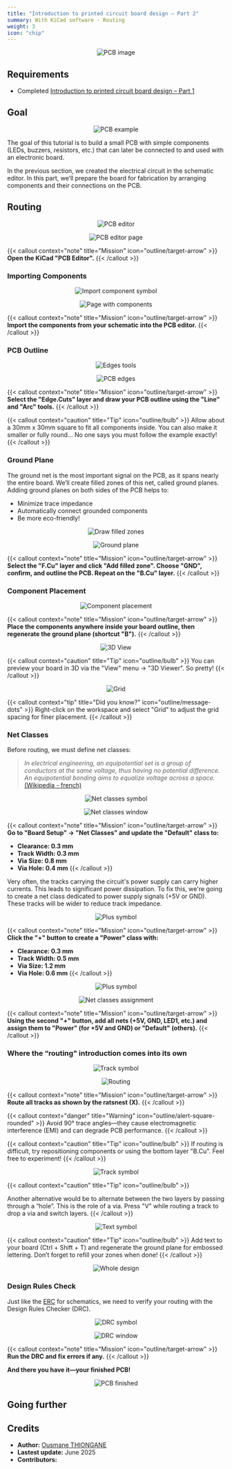 ```yaml
---
title: "Introduction to printed circuit board design – Part 2"
summary: With KiCad software - Routing
weight: 3
icon: "chip"
---
```


<p align="center">
    <img src="/chroma/images/pcb.png" alt="PCB image" class="w-full h-auto" />
</p>

## Requirements

* Completed [Introduction to printed circuit board design – Part 1]()

## Goal

<p align="center">
    <img src="/chroma/images/schematic1.png" alt="PCB example" class="w-full h-auto" />
</p>

The goal of this tutorial is to build a small PCB with simple components (LEDs, buzzers, resistors, etc.) that can later be connected to and used with an electronic board.

In the previous section, we created the electrical circuit in the schematic editor. In this part, we’ll prepare the board for fabrication by arranging components and their connections on the PCB.

## Routing

<p align="center">
    <img src="/chroma/images/routing1.jpg" alt="PCB editor" class="w-full h-auto" />
</p>

<p align="center">
    <img src="/chroma/images/routing2.jpg" alt="PCB editor page" class="w-full h-auto" />
</p>

{{< callout context="note" title="Mission" icon="outline/target-arrow" >}}
**Open the KiCad "PCB Editor".**
{{< /callout >}}

### Importing Components

<p align="center">
    <img src="/chroma/images/routing3.jpg" alt="Import component symbol" class="w-full h-auto" />
</p>

<p align="center">
    <img src="/chroma/images/routing4.jpg" alt="Page with components" class="w-full h-auto" />
</p>

{{< callout context="note" title="Mission" icon="outline/target-arrow" >}}
**Import the components from your schematic into the PCB editor.**
{{< /callout >}}

### PCB Outline

<p align="center">
    <img src="/chroma/images/routing5.jpg" alt="Edges tools" class="w-full h-auto" />
</p>

<p align="center">
    <img src="/chroma/images/routing6.jpg" alt="PCB edges" class="w-full h-auto" />
</p>

{{< callout context="note" title="Mission" icon="outline/target-arrow" >}}
**Select the "Edge.Cuts" layer and draw your PCB outline using the "Line" and "Arc" tools.**
{{< /callout >}}

{{< callout context="caution" title="Tip" icon="outline/bulb" >}}
Allow about a 30mm x 30mm square to fit all components inside. You can also make it smaller or fully round… No one says you must follow the example exactly!
{{< /callout >}}

### Ground Plane

The ground net is the most important signal on the PCB, as it spans nearly the entire board. We’ll create filled zones of this net, called ground planes. Adding ground planes on both sides of the PCB helps to:

* Minimize trace impedance
* Automatically connect grounded components
* Be more eco-friendly!

<p align="center">
    <img src="/chroma/images/routing7.jpg" alt="Draw filled zones" class="w-full h-auto" />
</p>

<p align="center">
    <img src="/chroma/images/routing8.jpg" alt="Ground plane" class="w-full h-auto" />
</p>

{{< callout context="note" title="Mission" icon="outline/target-arrow" >}}
**Select the "F.Cu" layer and click "Add filled zone". Choose "GND", confirm, and outline the PCB. Repeat on the "B.Cu" layer.**
{{< /callout >}}

### Component Placement

<p align="center">
    <img src="/chroma/images/routing9.jpg" alt="Component placement" class="w-full h-auto" />
</p>

{{< callout context="note" title="Mission" icon="outline/target-arrow" >}}
**Place the components anywhere inside your board outline, then regenerate the ground plane (shortcut "B").**
{{< /callout >}}

<p align="center">
    <img src="/chroma/images/routing10.jpg" alt="3D View" class="w-full h-auto" />
</p>

{{< callout context="caution" title="Tip" icon="outline/bulb" >}}
You can preview your board in 3D via the "View" menu → "3D Viewer". So pretty!
{{< /callout >}}

<p align="center">
    <img src="/chroma/images/routing11_en.png" alt="Grid" class="w-full h-auto" />
</p>

{{< callout context="tip" title="Did you know?" icon="outline/message-dots" >}}
Right-click on the workspace and select "Grid" to adjust the grid spacing for finer placement.
{{< /callout >}}

### Net Classes

Before routing, we must define net classes:

> _In electrical engineering, an equipotential set is a group of conductors at the same voltage, thus having no potential difference. An equipotential bonding aims to equalize voltage across a space._ [(Wikipedia - french)](https://fr.wikipedia.org/wiki/%C3%89quipotentielle#%C3%89lectricit%C3%A9)

<p align="center">
    <img src="/chroma/images/routing12.jpg" alt="Net classes symbol" class="w-full h-auto" />
</p>

<p align="center">
    <img src="/chroma/images/routing13_en.png" alt="Net classes window" class="w-full h-auto" />
</p>

{{< callout context="note" title="Mission" icon="outline/target-arrow" >}}
**Go to "Board Setup" → "Net Classes" and update the "Default" class to:**

* **Clearance: 0.3 mm**
* **Track Width: 0.3 mm**
* **Via Size: 0.8 mm**
* **Via Hole: 0.4 mm**
{{< /callout >}}

Very often, the tracks carrying the circuit's power supply can carry higher currents. This leads to significant power dissipation. To fix this, we're going to create a net class dedicated to power supply signals (+5V or GND). These tracks will be wider to reduce track impedance.

<p align="center">
    <img src="/chroma/images/routing14.jpg" alt="Plus symbol" class="w-full h-auto" />
</p>

{{< callout context="note" title="Mission" icon="outline/target-arrow" >}}
**Click the "+" button to create a "Power" class with:**

* **Clearance: 0.3 mm**
* **Track Width: 0.5 mm**
* **Via Size: 1.2 mm**
* **Via Hole: 0.6 mm**
{{< /callout >}}

<p align="center">
    <img src="/chroma/images/routing14.jpg" alt="Plus symbol" class="w-full h-auto" />
</p>

<p align="center">
    <img src="/chroma/images/routing15_en.png" alt="Net classes assignment" class="w-full h-auto" />
</p>

{{< callout context="note" title="Mission" icon="outline/target-arrow" >}}
**Using the second "+" button, add all nets (+5V, GND, LED1, etc.) and assign them to "Power" (for +5V and GND) or "Default" (others).**
{{< /callout >}}

### Where the “routing" introduction comes into its own

<p align="center">
    <img src="/chroma/images/routing16.jpg" alt="Track symbol" class="w-full h-auto" />
</p>

<p align="center">
    <img src="/chroma/images/routing17.jpg" alt="Routing" class="w-full h-auto" />
</p>

{{< callout context="note" title="Mission" icon="outline/target-arrow" >}}
**Route all tracks as shown by the ratsnest (X).**
{{< /callout >}}

{{< callout context="danger" title="Warning" icon="outline/alert-square-rounded" >}}
Avoid 90° trace angles—they cause electromagnetic interference (EMI) and can degrade PCB performance.
{{< /callout >}}

{{< callout context="caution" title="Tip" icon="outline/bulb" >}}
If routing is difficult, try repositioning components or using the bottom layer "B.Cu". Feel free to experiment!
{{< /callout >}}

<p align="center">
    <img src="/chroma/images/routing18.jpg" alt="Track symbol" class="w-full h-auto" />
</p>

{{< callout context="caution" title="Tip" icon="outline/bulb" >}}

Another alternative would be to alternate between the two layers by passing through a “hole”. This is the role of a via. Press "V" while routing a track to drop a via and switch layers.
{{< /callout >}}

<p align="center">
    <img src="/chroma/images/routing19.jpg" alt="Text symbol" class="w-full h-auto" />
</p>

{{< callout context="caution" title="Tip" icon="outline/bulb" >}}
Add text to your board (Ctrl + Shift + T) and regenerate the ground plane for embossed lettering. Don’t forget to refill your zones when done!
{{< /callout >}}

<p align="center">
    <img src="/chroma/images/routing20.png" alt="Whole design" class="w-full h-auto" />
</p>

### Design Rules Check

Just like the [ERC]() for schematics, we need to verify your routing with the Design Rules Checker (DRC).

<p align="center">
    <img src="/chroma/images/routing21.jpg" alt="DRC symbol" class="w-full h-auto" />
</p>

<p align="center">
    <img src="/chroma/images/routing22_en.png" alt="DRC window" class="w-full h-auto" />
</p>

{{< callout context="note" title="Mission" icon="outline/target-arrow" >}}
**Run the DRC and fix errors if any.**
{{< /callout >}}

**And there you have it—your finished PCB!**

<p align="center">
    <img src="/chroma/images/schematic1.png" alt="PCB finished" class="w-full h-auto" />
</p>

## Going further

## Credits

* **Author:** [Ousmane THIONGANE](https://github.com/Mowibox)
* **Lastest update:** June 2025
* **Contributors:**
